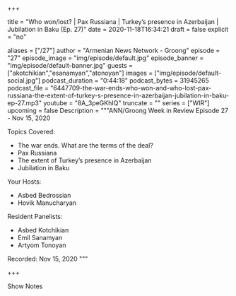 
+++

title = "Who won/lost? | Pax Russiana | Turkey’s presence in Azerbaijan | Jubilation in Baku (Ep. 27)"
date = 2020-11-18T16:34:21
draft = false
explicit = "no"

aliases = ["/27"]
author = "Armenian News Network - Groong"
episode = "27"
episode_image = "img/episode/default.jpg"
episode_banner = "img/episode/default-banner.jpg"
guests = ["akotchikian","esanamyan","atonoyan"]
images = ["img/episode/default-social.jpg"]
podcast_duration = "0:44:18"
podcast_bytes = 31945265
podcast_file = "6447709-the-war-ends-who-won-and-who-lost-pax-russiana-the-extent-of-turkey-s-presence-in-azerbaijan-jubilation-in-baku-ep-27.mp3"
youtube = "8A_3peGKhIQ"
truncate = ""
series = ["WIR"]
upcoming = false
Description = """ANN/Groong Week in Review Episode 27 - Nov 15, 2020

Topics Covered:
- The war ends. What are the terms of the deal?
- Pax Russiana
- The extent of Turkey’s presence in Azerbaijan
- Jubilation in Baku

Your Hosts:
- Asbed Bedrossian
- Hovik Manucharyan

Resident Panelists:
- Asbed Kotchikian
- Emil Sanamyan
- Artyom Tonoyan

Recorded: Nov 15, 2020
"""

+++

Show Notes


